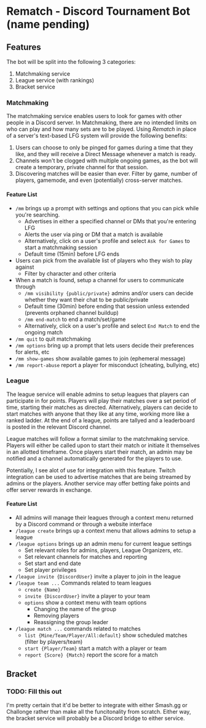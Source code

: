 # Rematch - Discord Tournament Bot (name pending)

## Features
The bot will be split into the following 3 categories:
1. Matchmaking service
1. League service (with rankings) <!-- It'll be like a "Cup" or "League", where multiple games are played across a long period of time. -->
1. Bracket service

### Matchmaking
The matchmaking service enables users to look for games with other people in a Discord server.
In Matchmaking, there are no intended limits on who can play and how many sets are to be played.
Using *Rematch* in place of a server's text-based LFG system will provide the following benefits:

1. Users can choose to only be pinged for games during a time that they like, and they will receive a Direct Message whenever a match is ready.
1. Channels won't be clogged with multiple ongoing games, as the bot will create a temporary, private channel for that session.
1. Discovering matches will be easier than ever. Filter by game, number of players, gamemode, and even (potentially) cross-server matches.

#### Feature List
- `/mm` brings up a prompt with settings and options that you can pick while you're searching.
  - Advertises in either a specified channel or DMs that you're entering LFG
  - Alerts the user via ping or DM that a match is available
  - Alternatively, click on a user's profile and select `Ask for Games` to start a matchmaking session
  - Default time (15min) before LFG ends
- Users can pick from the available list of players who they wish to play against
  - Filter by character and other criteria
- When a match is found, setup a channel for users to communicate through
  - `/mm visibility {public/private}` admins and/or users can decide whether they want their chat to be public/private
  - Default time (30min) before ending that session unless extended (prevents orphaned channel buildup)
  - `/mm end-match` to end a match/set/game 
  - Alternatively, click on a user's profile and select `End Match` to end the ongoing match
- `/mm quit` to quit matchmaking
- `/mm options` bring up a prompt that lets users decide their preferences for alerts, etc
- `/mm show-games` show available games to join (ephemeral message)
- `/mm report-abuse` report a player for misconduct (cheating, bullying, etc)

### League
The league service will enable admins to setup leagues that players can participate in for points. 
Players will play their matches over a set period of time, starting their matches as directed.
Alternatively, players can decide to start matches with anyone that they like at any time, working more like a ranked ladder.
At the end of a league, points are tallyed and a leaderboard is posted in the relevant Discord channel.

League matches will follow a format similar to the matchmaking service.
Players will either be called upon to start their match or initiate it themselves in an allotted timeframe.
Once players start their match, an admin may be notified and a channel automatically generated for the players to use.

Potentially, I see alot of use for integration with this feature.
Twitch integration can be used to advertise matches that are being streamed by admins or the players.
Another service may offer betting fake points and offer server rewards in exchange.

#### Feature List
- All admins will manage their leagues through a context menu returned by a Discord command or through a website interface
- `/league create` brings up a context menu that allows admins to setup a league 
- `/league options` brings up an admin menu for current league settings
  - Set relevant roles for admins, players, League Organizers, etc.
  - Set relevant channels for matches and reporting
  - Set start and end date
  - Set player privileges
- `/league invite {DiscordUser}` invite a player to join in the league
- `/league team ...` Commands related to team leagues
  - `create {Name}`
  - `invite {DiscordUser}` invite a player to your team
  - `options` show a context menu with team options
    - Changing the name of the group
    - Removing players
    - Reassigning the group leader
- `/league match ...` commands related to matches
  - `list {Mine/Team/Player/All:default}` show scheduled matches (filter by players/team)
  - `start {Player/Team}` start a match with a player or team
  - `report {Score} {Match}` report the score for a match

## Bracket
### TODO: Fill this out
I'm pretty certain that it'd be better to integrate with either Smash.gg or Challonge rather than make all the funcitonality from scratch. Either way, the bracket service will probably be a Discord bridge to either service.
